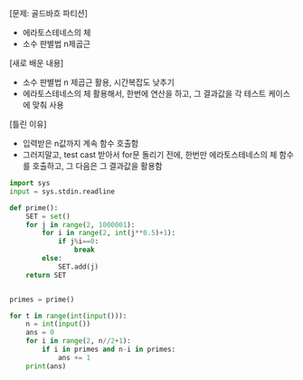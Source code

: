 [문제: 골드바흐 파티션]
- 에라토스테네스의 체
- 소수 판별법 n제곱근

[새로 배운 내용]
- 소수 판별법 n 제곱근 활용, 시간복잡도 낮추기
- 에라토스테네스의 체 활용해서, 한번에 연산을 하고, 그 결과값을 각 테스트 케이스에 맞춰 사용

[틀린 이유]
- 입력받은 n값까지 계속 함수 호출함
- 그러지말고, test cast 받아서 for문 돌리기 전에, 한번만 에라토스테네스의 체 함수를 호출하고, 그 다음은 그 결과값을 활용함


```py
import sys
input = sys.stdin.readline

def prime():
    SET = set()
    for j in range(2, 1000001):
        for i in range(2, int(j**0.5)+1):
            if j%i==0:
                break
        else:
            SET.add(j)
    return SET


primes = prime()

for t in range(int(input())):
    n = int(input())
    ans = 0
    for i in range(2, n//2+1):
        if i in primes and n-i in primes:
            ans += 1
    print(ans)
```
